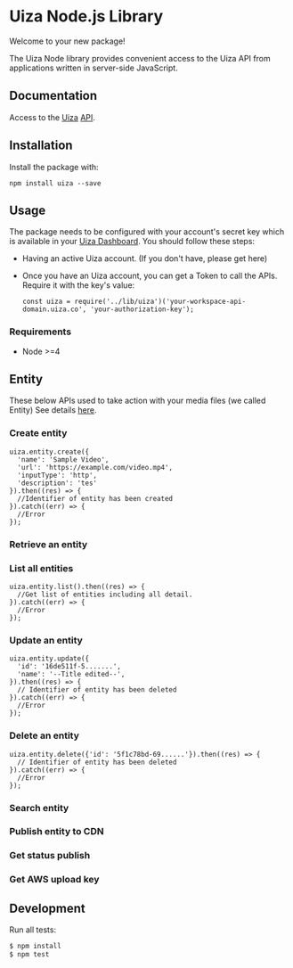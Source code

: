 # Uiza Node.js Library

Welcome to your new package! 

The Uiza Node library provides convenient access to the Uiza API from applications written in server-side JavaScript.

## Documentation

Access to the [Uiza](https://uiza.io/) [API](https://id.uiza.io/).

## Installation

Install the package with:

    npm install uiza --save

## Usage
The package needs to be configured with your account's secret key which is available in your [Uiza Dashboard](https://id.uiza.io/).
You should follow these steps:
* Having an active Uiza account. (If you don't have, please get here)
* Once you have an Uiza account, you can get a Token to call the APIs.
Require it with the key's value:

      const uiza = require('../lib/uiza')('your-workspace-api-domain.uiza.co', 'your-authorization-key');


### Requirements

* Node >=4

## Entity

These below APIs used to take action with your media files (we called Entity) See details [here](https://docs.uiza.io/#video).

### Create entity

```node
uiza.entity.create({
  'name': 'Sample Video',
  'url': 'https://example.com/video.mp4',
  'inputType': 'http',
  'description': 'tes'
}).then((res) => {
  //Identifier of entity has been created
}).catch((err) => {
  //Error
});
```

### Retrieve an entity



### List all entities

```node
uiza.entity.list().then((res) => {
  //Get list of entities including all detail.
}).catch((err) => {
  //Error
});
```

### Update an entity

```node
uiza.entity.update({
  'id': '16de511f-5.......',
  'name': '--Title edited--',
}).then((res) => {
  // Identifier of entity has been deleted
}).catch((err) => {
  //Error
});
```

### Delete an entity

```node
uiza.entity.delete({'id': '5f1c78bd-69......'}).then((res) => {
  // Identifier of entity has been deleted
}).catch((err) => {
  //Error
});
```

### Search entity



### Publish entity to CDN



### Get status publish



### Get AWS upload key



## Development

Run all tests:

```bash
$ npm install
$ npm test
```

